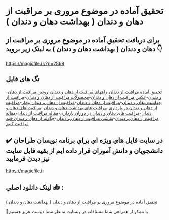 # تحقیق آماده در موضوع مروری بر مراقبت از دهان و دندان ( بهداشت دهان و دندان )

## برای دریافت تحقیق آماده در موضوع مروری بر مراقبت از دهان و دندان ( بهداشت دهان و دندان ) به لینک زیر بروید 👇

https://magicfile.ir/?p=2869

## تگ های فایل

-[تحقیق آماده مراقبت از دندان](https://magicfile.ir/product/%d8%aa%d8%ad%d9%82%db%8c%d9%82-%d9%85%d8%b1%d8%a7%d9%82%d8%a8%d8%aa-%d8%a7%d8%b2-%d8%af%d9%87%d8%a7%d9%86-%d9%88-%d8%af%d9%86%d8%af%d8%a7%d9%86-%d8%a8%d9%87%d8%af%d8%a7%d8%b4%d8%aa-%d8%af%d9%87%d8%a7%d9%86-%d9%88-%d8%af%d9%86%d8%af%d8%a7%d9%86/)-[راههای مراقبت از دهان و دندان](https://magicfile.ir/product/%d8%aa%d8%ad%d9%82%db%8c%d9%82-%d9%85%d8%b1%d8%a7%d9%82%d8%a8%d8%aa-%d8%a7%d8%b2-%d8%af%d9%87%d8%a7%d9%86-%d9%88-%d8%af%d9%86%d8%af%d8%a7%d9%86-%d8%a8%d9%87%d8%af%d8%a7%d8%b4%d8%aa-%d8%af%d9%87%d8%a7%d9%86-%d9%88-%d8%af%d9%86%d8%af%d8%a7%d9%86/)-[روتین مراقبت از دهان و دندان](https://magicfile.ir/product/%d8%aa%d8%ad%d9%82%db%8c%d9%82-%d9%85%d8%b1%d8%a7%d9%82%d8%a8%d8%aa-%d8%a7%d8%b2-%d8%af%d9%87%d8%a7%d9%86-%d9%88-%d8%af%d9%86%d8%af%d8%a7%d9%86-%d8%a8%d9%87%d8%af%d8%a7%d8%b4%d8%aa-%d8%af%d9%87%d8%a7%d9%86-%d9%88-%d8%af%d9%86%d8%af%d8%a7%d9%86/)-[عکس مراقبت از دهان و دندان](https://magicfile.ir/product/%d8%aa%d8%ad%d9%82%db%8c%d9%82-%d9%85%d8%b1%d8%a7%d9%82%d8%a8%d8%aa-%d8%a7%d8%b2-%d8%af%d9%87%d8%a7%d9%86-%d9%88-%d8%af%d9%86%d8%af%d8%a7%d9%86-%d8%a8%d9%87%d8%af%d8%a7%d8%b4%d8%aa-%d8%af%d9%87%d8%a7%d9%86-%d9%88-%d8%af%d9%86%d8%af%d8%a7%d9%86/)-[محصولات مراقبت از دهان و دندان](https://magicfile.ir/product/%d8%aa%d8%ad%d9%82%db%8c%d9%82-%d9%85%d8%b1%d8%a7%d9%82%d8%a8%d8%aa-%d8%a7%d8%b2-%d8%af%d9%87%d8%a7%d9%86-%d9%88-%d8%af%d9%86%d8%af%d8%a7%d9%86-%d8%a8%d9%87%d8%af%d8%a7%d8%b4%d8%aa-%d8%af%d9%87%d8%a7%d9%86-%d9%88-%d8%af%d9%86%d8%af%d8%a7%d9%86/)-[مراقبت از بهداشت دهان و دندان](https://magicfile.ir/product/%d8%aa%d8%ad%d9%82%db%8c%d9%82-%d9%85%d8%b1%d8%a7%d9%82%d8%a8%d8%aa-%d8%a7%d8%b2-%d8%af%d9%87%d8%a7%d9%86-%d9%88-%d8%af%d9%86%d8%af%d8%a7%d9%86-%d8%a8%d9%87%d8%af%d8%a7%d8%b4%d8%aa-%d8%af%d9%87%d8%a7%d9%86-%d9%88-%d8%af%d9%86%d8%af%d8%a7%d9%86/)-[مراقبت از دهان و دندان](https://magicfile.ir/product/%d8%aa%d8%ad%d9%82%db%8c%d9%82-%d9%85%d8%b1%d8%a7%d9%82%d8%a8%d8%aa-%d8%a7%d8%b2-%d8%af%d9%87%d8%a7%d9%86-%d9%88-%d8%af%d9%86%d8%af%d8%a7%d9%86-%d8%a8%d9%87%d8%af%d8%a7%d8%b4%d8%aa-%d8%af%d9%87%d8%a7%d9%86-%d9%88-%d8%af%d9%86%d8%af%d8%a7%d9%86/)-[مراقبت از دهان و دندان بیمار](https://magicfile.ir/product/%d8%aa%d8%ad%d9%82%db%8c%d9%82-%d9%85%d8%b1%d8%a7%d9%82%d8%a8%d8%aa-%d8%a7%d8%b2-%d8%af%d9%87%d8%a7%d9%86-%d9%88-%d8%af%d9%86%d8%af%d8%a7%d9%86-%d8%a8%d9%87%d8%af%d8%a7%d8%b4%d8%aa-%d8%af%d9%87%d8%a7%d9%86-%d9%88-%d8%af%d9%86%d8%af%d8%a7%d9%86/)-[مراقبت از دهان و دندان در بارداری](https://magicfile.ir/product/%d8%aa%d8%ad%d9%82%db%8c%d9%82-%d9%85%d8%b1%d8%a7%d9%82%d8%a8%d8%aa-%d8%a7%d8%b2-%d8%af%d9%87%d8%a7%d9%86-%d9%88-%d8%af%d9%86%d8%af%d8%a7%d9%86-%d8%a8%d9%87%d8%af%d8%a7%d8%b4%d8%aa-%d8%af%d9%87%d8%a7%d9%86-%d9%88-%d8%af%d9%86%d8%af%d8%a7%d9%86/)-[مراقبت های بهداشت دهان و دندان](https://magicfile.ir/product/%d8%aa%d8%ad%d9%82%db%8c%d9%82-%d9%85%d8%b1%d8%a7%d9%82%d8%a8%d8%aa-%d8%a7%d8%b2-%d8%af%d9%87%d8%a7%d9%86-%d9%88-%d8%af%d9%86%d8%af%d8%a7%d9%86-%d8%a8%d9%87%d8%af%d8%a7%d8%b4%d8%aa-%d8%af%d9%87%d8%a7%d9%86-%d9%88-%d8%af%d9%86%d8%af%d8%a7%d9%86/)-[مراقبت های دهان و دندان](https://magicfile.ir/product/%d8%aa%d8%ad%d9%82%db%8c%d9%82-%d9%85%d8%b1%d8%a7%d9%82%d8%a8%d8%aa-%d8%a7%d8%b2-%d8%af%d9%87%d8%a7%d9%86-%d9%88-%d8%af%d9%86%d8%af%d8%a7%d9%86-%d8%a8%d9%87%d8%af%d8%a7%d8%b4%d8%aa-%d8%af%d9%87%d8%a7%d9%86-%d9%88-%d8%af%d9%86%d8%af%d8%a7%d9%86/)-[مراقبت های دهان و دندان در دوران بارداری](https://magicfile.ir/product/%d8%aa%d8%ad%d9%82%db%8c%d9%82-%d9%85%d8%b1%d8%a7%d9%82%d8%a8%d8%aa-%d8%a7%d8%b2-%d8%af%d9%87%d8%a7%d9%86-%d9%88-%d8%af%d9%86%d8%af%d8%a7%d9%86-%d8%a8%d9%87%d8%af%d8%a7%d8%b4%d8%aa-%d8%af%d9%87%d8%a7%d9%86-%d9%88-%d8%af%d9%86%d8%af%d8%a7%d9%86/)-[مقاله مراقبت از دندان](https://magicfile.ir/product/%d8%aa%d8%ad%d9%82%db%8c%d9%82-%d9%85%d8%b1%d8%a7%d9%82%d8%a8%d8%aa-%d8%a7%d8%b2-%d8%af%d9%87%d8%a7%d9%86-%d9%88-%d8%af%d9%86%d8%af%d8%a7%d9%86-%d8%a8%d9%87%d8%af%d8%a7%d8%b4%d8%aa-%d8%af%d9%87%d8%a7%d9%86-%d9%88-%d8%af%d9%86%d8%af%d8%a7%d9%86/)-[مقاله مراقبت از دهان و دندان](https://magicfile.ir/product/%d8%aa%d8%ad%d9%82%db%8c%d9%82-%d9%85%d8%b1%d8%a7%d9%82%d8%a8%d8%aa-%d8%a7%d8%b2-%d8%af%d9%87%d8%a7%d9%86-%d9%88-%d8%af%d9%86%d8%af%d8%a7%d9%86-%d8%a8%d9%87%d8%af%d8%a7%d8%b4%d8%aa-%d8%af%d9%87%d8%a7%d9%86-%d9%88-%d8%af%d9%86%d8%af%d8%a7%d9%86/)-[نقاشی مراقبت از دهان و دندان](https://magicfile.ir/product/%d8%aa%d8%ad%d9%82%db%8c%d9%82-%d9%85%d8%b1%d8%a7%d9%82%d8%a8%d8%aa-%d8%a7%d8%b2-%d8%af%d9%87%d8%a7%d9%86-%d9%88-%d8%af%d9%86%d8%af%d8%a7%d9%86-%d8%a8%d9%87%d8%af%d8%a7%d8%b4%d8%aa-%d8%af%d9%87%d8%a7%d9%86-%d9%88-%d8%af%d9%86%d8%af%d8%a7%d9%86/)-[چگونه از دهان و دندان خود مراقبت کنیم](https://magicfile.ir/product/%d8%aa%d8%ad%d9%82%db%8c%d9%82-%d9%85%d8%b1%d8%a7%d9%82%d8%a8%d8%aa-%d8%a7%d8%b2-%d8%af%d9%87%d8%a7%d9%86-%d9%88-%d8%af%d9%86%d8%af%d8%a7%d9%86-%d8%a8%d9%87%d8%af%d8%a7%d8%b4%d8%aa-%d8%af%d9%87%d8%a7%d9%86-%d9%88-%d8%af%d9%86%d8%af%d8%a7%d9%86/)

## ✔️ در سايت فايل هاي ويژه اي براي برنامه نويسان طراحان دانشجويان و دانش آموزان قرار داده ايم از بقيه فايل سايت نيز ديدن فرماييد

https://magicfile.ir


## لينک دانلود اصلي 📥 :

[تحقیق آماده در موضوع مروری بر مراقبت از دهان و دندان ( بهداشت دهان و دندان )](https://magicfile.ir/product/%d8%aa%d8%ad%d9%82%db%8c%d9%82-%d9%85%d8%b1%d8%a7%d9%82%d8%a8%d8%aa-%d8%a7%d8%b2-%d8%af%d9%87%d8%a7%d9%86-%d9%88-%d8%af%d9%86%d8%af%d8%a7%d9%86-%d8%a8%d9%87%d8%af%d8%a7%d8%b4%d8%aa-%d8%af%d9%87%d8%a7%d9%86-%d9%88-%d8%af%d9%86%d8%af%d8%a7%d9%86/) 


🙏با تشکر از همراهي شما مشتاقانه در وبسایت منتظر شما دوست عزیز هستیم


